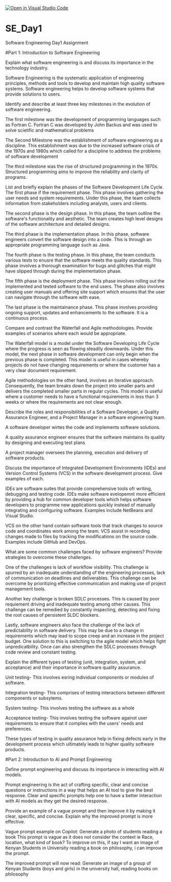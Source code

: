 [![Open in Visual Studio Code](https://classroom.github.com/assets/open-in-vscode-2e0aaae1b6195c2367325f4f02e2d04e9abb55f0b24a779b69b11b9e10269abc.svg)](https://classroom.github.com/online_ide?assignment_repo_id=15574508&assignment_repo_type=AssignmentRepo)
# SE_Day1
Software Engineering Day1 Assignment

#Part 1: Introduction to Software Engineering

Explain what software engineering is and discuss its importance in the technology industry.

Software Engineering is the systematic application of engineering principles, methods and tools to develop and maintain high quality software systems. Software engineering helps to develop software systems that provide solutions to users.

Identify and describe at least three key milestones in the evolution of software engineering.

The first milestone was the development of programming languages such as Fortran C. Fortran C was developed by John Backus and was used to solve scietific and mathematical problems

The Second Milestone was the establishment of software engineering as a discipline. This establishment was due to the increased software crisis of the 1970s and 1980s which called for a discipline to address the problems of software development

The third milestone was the rise of structured programming in the 1970s. Structured programming aims to improve the reliability and clarity of programs.

List and briefly explain the phases of the Software Development Life Cycle.
The first phase if the requirement phase. This phase involves gathering the user needs and system requirements. Under this phase, the team collects information from stakeholders including analysts, users and clients.

The second phase is the design phase. In this phase, the team outline the software's functionality and aesthetic. The team creates high level designs of the software architecture and detailed designs.

The third phase is the implementation phase. In this phase, software engineers convert the software design into a code. This is through an appropriate programming language such as Java.

The fourth phase is the testing phase. In this phase, the team conducts various tests to enusre that the software meets the quality standards. This phase involves a thorough examination for bugs and glitches that might have slipped through during the implementation phase.

The fifth phase is the deployment phase. This phase involves rolling out the implemented  and tested software to the end users. The phase also involves creating user manuals and offering site support which ensures that the user can navigate through the software with ease.

The last phase is the maintainance phase. This phase involves providing ongoing support, updates and enhancements to the software. It is a continuous process.

Compare and contrast the Waterfall and Agile methodologies. Provide examples of scenarios where each would be appropriate.

The Waterfall model is a model under the Software Developing Life Cycle where the progress is seen as flowing steadily downwards. Under this model, the next phase in software development can only begin when the previous phase is completed. This model is useful in cases whereby projects do not have changing requirements or where the customer has a very clear document requirement.

Agile methodologies on the other hand, involves an iterative approach. Consequently, the team breaks down the project into smaller parts and delivers the completed smaller parts in regular cycles. This model is useful where a customer needs to have a functional requirements in less than 3 weeks or where the requirements are not clear enough.

Describe the roles and responsibilities of a Software Developer, a Quality Assurance Engineer, and a Project Manager in a software engineering team.

A software developer wirtes the code and implements software solutions.

A quality assurance engineer ensures that the software maintains its quality by designing and executing test plans

A project manager oversees the planning, execution and delivery of software products.

Discuss the importance of Integrated Development Environments (IDEs) and Version Control Systems (VCS) in the software development process. Give examples of each.

IDEs are software suites that provide comprehensive tools ofr writing, debugging and testing code. IDEs make software evelopemnt more efficient by providing a hub for common developer tools which helps software developers to programme new applications quickly instead of manually integrating and configuring software. Examples include NetBeans and Visual Studio.

VCS on the other hand contain software tools that track changes to source code and coordinates work among the team. VCS assist in recording changes made to files by tracking the modifications on the source code. Examples include GitHub and DevOps.

What are some common challenges faced by software engineers? Provide strategies to overcome these challenges.

One of the challenges is lack of workflow visibility. This challenge is spurred by an inadequate understanding of the engineering processes, lack of communication on deadlines and deliverables. This challenge can be overcome by prioritizing effective communication and making use of project management tools.

Another key challenge is broken SDLC processes. This is caused by poor requiement driving and inadequate testing among other causes. This challenge can be remedied by constantly inspecting, detecting and fixing the root causes of persistent SLDC blockers.

Lastly, software engineers also face the challenge of the lack of predictability in software delivery. This may be due to a change in requirements which may lead to scope creep and an increase in the project budget. One solution to this is switching to the agile model which helps fight unpredicatbility. Once can also strengthen the SDLC processes through code review and constant testing.

Explain the different types of testing (unit, integration, system, and acceptance) and their importance in software quality assurance.

Unit testing- This involves esring individual components or modules of software.

Integration testing- This comprises of testing interactions between different components or subsytems.

System testing- This involves testing the software as a whole

Acceptance testing- This involves testing the software against user requirements to ensure that it complies with the users' needs and preferences.

These types of testing in quality assurance help in fixing defects early in the development process which ultimately leads to higher quality software products.


#Part 2: Introduction to AI and Prompt Engineering


Define prompt engineering and discuss its importance in interacting with AI models.

Prompt engineering is the act of crafting specific, clear and concise questions or instructions in a way that helps an AI tool to give the best response. Clear and specific prompts help one to have a better interaction with AI models as they get the desired response.

Provide an example of a vague prompt and then improve it by making it clear, specific, and concise. Explain why the improved prompt is more effective.

Vague prompt example on Copilot: Generate a photo of students reading a book
This prompt is vague as it does not consider the context ie Race, location, what kind of book?
To improve on this, if say I want an image of Kenyan Students in University reading a book on philosophy, i can improve the prompt.

The improved prompt will now read: Generate an image of a group of Kenyan Students (boys and girls) in the university hall, reading books on philosophy
